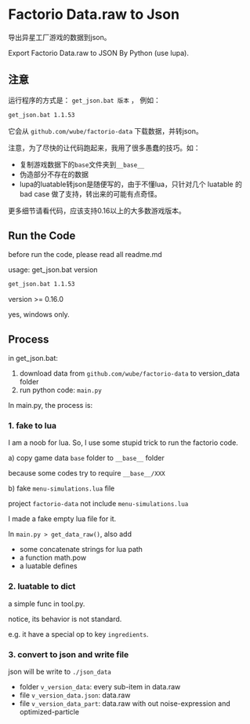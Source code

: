 # Factorio Data.raw to Json

导出异星工厂游戏的数据到json。

Export Factorio Data.raw to JSON By Python (use lupa).

## 注意

运行程序的方式是： `get_json.bat 版本` ， 例如：

```bash
get_json.bat 1.1.53
```

它会从 `github.com/wube/factorio-data` 下载数据，并转json。

注意，为了尽快的让代码跑起来，我用了很多愚蠢的技巧。如：
- 复制游戏数据下的`base`文件夹到`__base__`
- 伪造部分不存在的数据
- lupa的luatable转json是随便写的，由于不懂lua，只针对几个 luatable 的 bad case 做了支持，转出来的可能有点奇怪。

更多细节请看代码，应该支持0.16以上的大多数游戏版本。

## Run the Code

before run the code, please read all readme.md

usage: get_json.bat version

```bash
get_json.bat 1.1.53
```

version >= 0.16.0

yes, windows only.

## Process

in get_json.bat:

1. download data from `github.com/wube/factorio-data` to version_data folder
2. run python code: `main.py`

In main.py, the process is:

### 1. fake to lua 

I am a noob for lua. So, I use some stupid trick to run the factorio code.

a) copy game data `base` folder to `__base__` folder

because some codes try to require `__base__/XXX`

b) fake `menu-simulations.lua` file

project `factorio-data` not include `menu-simulations.lua`

I made a fake empty lua file for it.

In `main.py > get_data_raw()`, also add

- some concatenate strings for lua path
- a function math.pow
- a luatable defines

### 2. luatable to dict

a simple func in tool.py.

notice, its behavior is not standard.

e.g. it have a special op to key `ingredients`.

### 3. convert to json and write file

json will be write to `./json_data` 

- folder `v_version_data`: every sub-item in data.raw
- file `v_version_data.json`: data.raw
- file `v_version_data_part`: data.raw with out noise-expression and optimized-particle